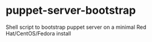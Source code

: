 puppet-server-bootstrap
=======================

Shell script to bootstrap puppet server on a minimal Red Hat/CentOS/Fedora install
